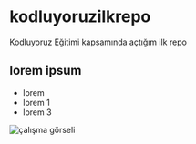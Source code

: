 # kodluyoruzilkrepo
Kodluyoruz Eğitimi kapsamında açtığım ilk repo
## lorem ipsum

* lorem
* lorem 1
* lorem 3

![çalışma görseli](https://picsum.photos/200/300)

